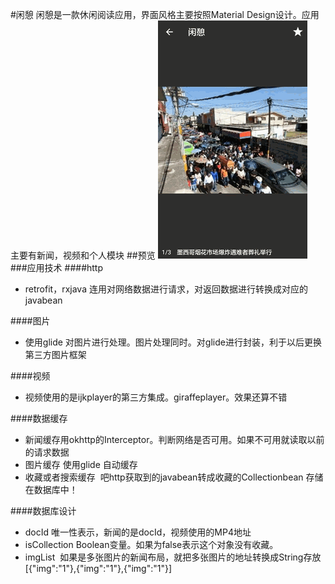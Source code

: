 #闲憩
闲憩是一款休闲阅读应用，界面风格主要按照Material Design设计。应用主要有新闻，视频和个人模块
##预览
![image](https://raw.githubusercontent.com/ZengChong500373/Rest/master/img/rest.gif)
###应用技术
####http
* retrofit，rxjava 连用对网络数据进行请求，对返回数据进行转换成对应的javabean

####图片
* 使用glide 对图片进行处理。图片处理同时。对glide进行封装，利于以后更换第三方图片框架

####视频
* 视频使用的是ijkplayer的第三方集成。giraffeplayer。效果还算不错

####数据缓存
* 新闻缓存用okhttp的Interceptor。判断网络是否可用。如果不可用就读取以前的请求数据
* 图片缓存 使用glide 自动缓存
* 收藏或者搜索缓存  吧http获取到的javabean转成收藏的Collectionbean 存储在数据库中！

####数据库设计
* docId 唯一性表示，新闻的是docId，视频使用的MP4地址
* isCollection Boolean变量。如果为false表示这个对象没有收藏。
* imgList  如果是多张图片的新闻布局，就把多张图片的地址转换成String存放[{"img":"1"},{"img":"1"},{"img":"1"}]

